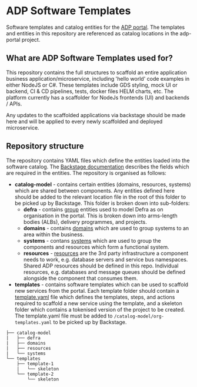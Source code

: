 # ADP Software Templates
Software templates and catalog entities for the [ADP portal](https://github.com/defra-adp-sandpit/adp-portal). The templates and entities in this repository are referenced as catalog locations in the adp-portal project.

## What are ADP Software Templates used for?
This repository contains the full structures to scaffold an entire application business application/microservice, including 'hello world' code examples in either NodeJS or C#. These templates include GDS styling, mock UI or backend, CI & CD pipelines, tests, docker files HELM charts, etc. The platform currently has a scaffolder for NodeJs frontends (UI) and backends / APIs. 

Any updates to the scaffolded applications via backstage should be made here and will be applied to every newly scaffolded and deployed microservice. 

## Repository structure
The repository contains YAML files which define the entities loaded into the software catalog. The [Backstage documentation](https://backstage.io/docs/features/software-catalog/descriptor-format) describes the fields which are required in the entities. The repository is organised as follows:

* **catalog-model** - contains certain entities (domains, resources, systems) which are shared between components. Any entities defined here should be added to the relevant location file in the root of this folder to be picked up by Backstage. This folder is broken down into sub-folders:
    * **defra** - contains [group](https://backstage.io/docs/features/software-catalog/system-model#group) entities used to model Defra as on organisation in the portal. This is broken down into arms-length bodies (ALBs), delivery programmes, and projects.
    * **domains** - contains [domains](https://backstage.io/docs/features/software-catalog/system-model#domain) which are used to group systems to an area within the business.
    * **systems** - contans [systems](https://backstage.io/docs/features/software-catalog/system-model#system) which are used to group the components and resources which form a functional system.
    * **resources** - [resources](https://backstage.io/docs/features/software-catalog/system-model#resource) are the 3rd party infrastructure a component needs to work, e.g. database servers and service bus namespaces. Shared ADP resources should be defined in this repo. Individual resources, e.g. databases and message queues should be defined alongside the component that consumes them.
* **templates** - contains software templates which can be used to scaffold new services from the portal. Each template folder should contain a [template.yaml](https://backstage.io/docs/features/software-catalog/descriptor-format#kind-template) file which defines the templates, steps, and actions required to scaffold a new service using the template, and a skeleton folder which contains a tokenised version of the project to be created. The template.yaml file must be added to `/catalog-model/org-templates.yaml` to be picked up by Backstage.

```
├── catalog-model
|   ├── defra
|   ├── domains
|   ├── resources
|   └── systems
└── templates
    ├── template-1
    |   └── skeleton
    └── template-2
        └── skeleton
```
